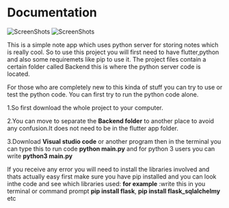 
# Documentation
![ScreenShots](https://z-p3-scontent.fmba2-1.fna.fbcdn.net/v/t1.0-0/p296x100/89601454_1109938432692274_6330695070324359168_o.jpg?_nc_cat=103&_nc_sid=b9115d&_nc_ohc=waBHVwrSV-QAX8FYVgK&_nc_ht=z-p3-scontent.fmba2-1.fna&_nc_tp=6&oh=9dcc288a0169b9fd91065f8a67813f04&oe=5E95ADDA)
![ScreenShots](https://z-p3-scontent.fmba2-1.fna.fbcdn.net/v/t1.0-0/p296x100/89652956_1109938502692267_9173295574336667648_o.jpg?_nc_cat=104&_nc_sid=b9115d&_nc_ohc=yJJB04jITbIAX-Q_ynm&_nc_ht=z-p3-scontent.fmba2-1.fna&_nc_tp=6&oh=176ba6d127ac55bd5177def4bc316a6a&oe=5E8DCA9A)

This is a simple note app which uses python server for storing notes which is really cool.
So to use this project you will first need to have flutter,python and also some requiremets like pip to use it.
The project files contain a certain folder called Backend this is where the python server code is located.

For those who are completely new to this kinda of stuff you can try to use or test the python code.
You can first try to run the python code alone.

1.So first download the whole project to your computer.

2.You can move to separate the **Backend folder** to another place to avoid any confusion.It does not need to be in the flutter app folder.

3.Download **Visual studio code** or another program then in the terminal you can type this to run code **python main.py** and for python 3 users you can write **python3 main.py**


If you receive any error you will need to install the libraries involved and thats actually easy first make sure you have pip installed and you can look inthe code and see which libraries used:
**for example** :write this in you terminal or command prompt **pip install flask**, **pip install flask_sqlalchelmy** etc
